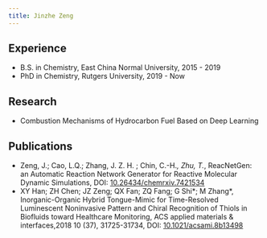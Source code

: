 ```yaml
---
title: Jinzhe Zeng
---
```

## Experience

* B.S. in Chemistry, East China Normal University, 2015 - 2019
* PhD in Chemistry, Rutgers University, 2019 - Now

## Research

* Combustion Mechanisms of Hydrocarbon Fuel Based on Deep Learning

## Publications

* Zeng, J.; Cao, L.Q.; Zhang, J. Z. H. ; Chin, C.-H.*, Zhu, T.*, ReacNetGen: an Automatic Reaction Network Generator for Reactive Molecular Dynamic Simulations, DOI: [10.26434/chemrxiv.7421534](https://doi.org/10.26434/chemrxiv.7421534)
* XY Han; ZH Chen; JZ Zeng; QX Fan; ZQ Fang; G Shi*; M Zhang*, Inorganic-Organic Hybrid Tongue-Mimic for Time-Resolved Luminescent Noninvasive Pattern and Chiral Recognition of Thiols in Biofluids toward Healthcare Monitoring, ACS applied materials & interfaces,2018 10 (37), 31725-31734, DOI: [10.1021/acsami.8b13498](https://doi.org/10.1021/acsami.8b13498)
